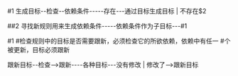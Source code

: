 #1
生成目标--检查--依赖条件-----存在---通过目标生成目标
                         |
                         不存在$2


##2
寻找新规则用来生成依赖条件-----依赖条件作为子目标---#1






#1
#检查规则中的目标是否需要跟新，必须检查它的所欲依赖，依赖中有任一
#个被更新，目标必须跟新

跟新目标--检查-->跟新----各种目标---没有修改
                            |
                            修改了-->跟新目标


